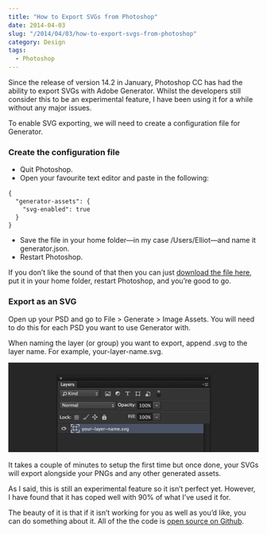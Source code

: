 ```yaml
---
title: "How to Export SVGs from Photoshop"
date: 2014-04-03
slug: "/2014/04/03/how-to-export-svgs-from-photoshop"
category: Design
tags:
  - Photoshop
---
```


Since the release of version 14.2 in January, Photoshop CC has had the ability to export SVGs with Adobe Generator. Whilst the developers still consider this to be an experimental feature, I have been using it for a while without any major issues.

To enable SVG exporting, we will need to create a configuration file for Generator.

### Create the configuration file

- Quit Photoshop.
- Open your favourite text editor and paste in the following:

```
{
  "generator-assets": {
    "svg-enabled": true
  }
}
```

- Save the file in your home folder—in my case /Users/Elliot—and name it generator.json.
- Restart Photoshop.

If you don’t like the sound of that then you can just [download the file here](http://c.elliotekj.com/UlaA/download/generator.json.zip), put it in your home folder, restart Photoshop, and you’re good to go.

### Export as an SVG

Open up your PSD and go to File \> Generate \> Image Assets. You will need to do this for each PSD you want to use Generator with.

When naming the layer (or group) you want to export, append .svg to the layer name. For example, your-layer-name.svg.

![Layers Panel](/static/posts/how-to-export-svgs-from-photoshop/layers-panel.png)

It takes a couple of minutes to setup the first time but once done, your SVGs will export alongside your PNGs and any other generated assets.

As I said, this is still an experimental feature so it isn’t perfect yet. However, I have found that it has coped well with 90% of what I’ve used it for.

The beauty of it is that if it isn’t working for you as well as you’d like, you can do something about it. All of the the code is [open source on Github](https://github.com/adobe-photoshop).

